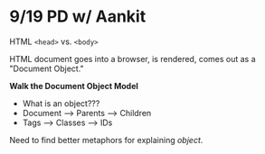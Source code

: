 # 9/19 PD w/ Aankit

HTML `<head>` vs. `<body>`

HTML document goes into a browser, is rendered, comes out as a "Document Object."

**Walk the Document Object Model**
- What is an object???
- Document --> Parents --> Children
- Tags --> Classes --> IDs

Need to find better metaphors for explaining _object_.
